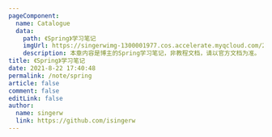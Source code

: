 ```yaml
---
pageComponent:
  name: Catalogue
  data:
    path: 《Spring》学习笔记
    imgUrl: https://singerwimg-1300001977.cos.accelerate.myqcloud.com/2021/08/22/b231c55af394d.png
    description: 本章内容是博主的Spring学习笔记，非教程文档，请以官方文档为准。
title: 《Spring》学习笔记
date: 2021-8-22 17:40:48
permalink: /note/spring
article: false
comment: false
editLink: false
author:
  name: singerw
  link: https://github.com/isingerw
---
```


